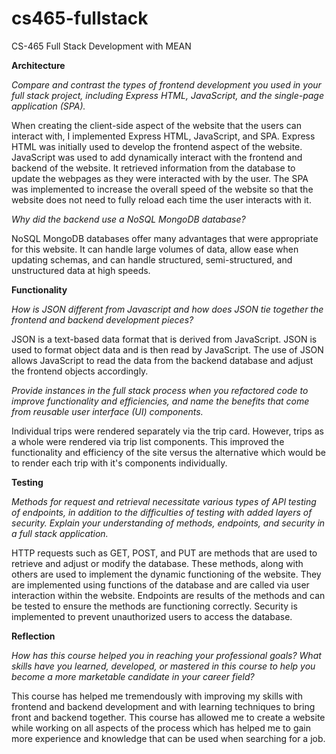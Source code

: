 # cs465-fullstack
CS-465 Full Stack Development with MEAN

**Architecture**

_Compare and contrast the types of frontend development you used in your full stack project, including Express HTML, JavaScript, and the single-page application (SPA)._

When creating the client-side aspect of the website that the users can interact with, I implemented Express HTML, JavaScript, and SPA. Express HTML was initially used to develop the frontend aspect of the website. JavaScript was used to add dynamically interact with the frontend and backend of the website. It retrieved information from the database to update the webpages as they were interacted with by the user. The SPA was implemented to increase the overall speed of the website so that the website does not need to fully reload each time the user interacts with it. 

_Why did the backend use a NoSQL MongoDB database?_

NoSQL MongoDB databases offer many advantages that were appropriate for this website. It can handle large volumes of data, allow ease when updating schemas, and can handle structured, semi-structured, and unstructured data at high speeds. 

**Functionality**

_How is JSON different from Javascript and how does JSON tie together the frontend and backend development pieces?_

JSON is a text-based data format that is derived from JavaScript. JSON is used to format object data and is then read by JavaScript. The use of JSON allows JavaScript to read the data from the backend database and adjust the frontend objects accordingly. 

_Provide instances in the full stack process when you refactored code to improve functionality and efficiencies, and name the benefits that come from reusable user interface (UI) components._

Individual trips were rendered separately via the trip card. However, trips as a whole were rendered via trip list components. This improved the functionality and efficiency of the site versus the alternative which would be to render each trip with it's components individually.

**Testing**

_Methods for request and retrieval necessitate various types of API testing of endpoints, in addition to the difficulties of testing with added layers of security. Explain your understanding of methods, endpoints, and security in a full stack application._

HTTP requests such as GET, POST, and PUT are methods that are used to retrieve and adjust or modify the database. These methods, along with others are used to implement the dynamic functioning of the website. They are implemented using functions of the database and are called via user interaction within the website. Endpoints are results of the methods and can be tested to ensure the methods are functioning correctly. Security is implemented to prevent unauthorized users to access the database. 

**Reflection**

_How has this course helped you in reaching your professional goals? What skills have you learned, developed, or mastered in this course to help you become a more marketable candidate in your career field?_

This course has helped me tremendously with improving my skills with frontend and backend development and with learning techniques to bring front and backend together. This course has allowed me to create a website while working on all aspects of the process which has helped me to gain more experience and knowledge that can be used when searching for a job. 
